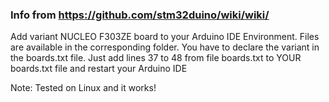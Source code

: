 ### Info from https://github.com/stm32duino/wiki/wiki/
Add variant NUCLEO F303ZE board to your Arduino IDE Environment.
Files are available in the corresponding folder.
You have to declare the variant in the boards.txt file.
Just add lines 37 to 48 from file boards.txt to YOUR boards.txt file and restart your Arduino IDE

Note: Tested on Linux and it works!
